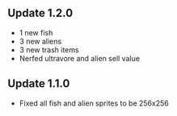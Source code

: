 ## Update 1.2.0

- 1 new fish
- 3 new aliens
- 3 new trash items
- Nerfed ultravore and alien sell value

## Update 1.1.0

- Fixed all fish and alien sprites to be 256x256